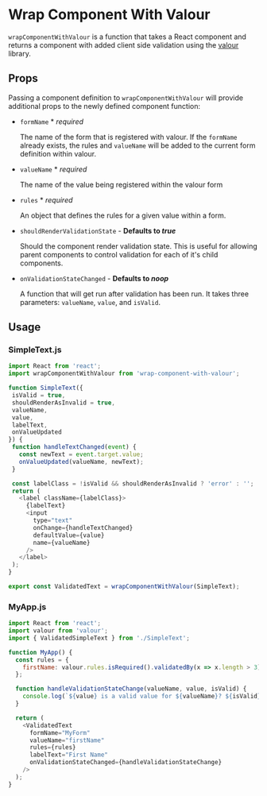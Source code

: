 # Wrap Component With Valour

``wrapComponentWithValour`` is a function that takes a React component and returns a component with added
 client side validation using the [valour](https://github.com/stevematney/valour) library.


## Props

Passing a component definition to ``wrapComponentWithValour`` will provide additional props to the newly defined component function:

* ``formName`` * _required_

  The name of the form that is registered with valour. If the ``formName`` already exists, the rules and ``valueName`` will be added to the
  current form definition within valour.

* ``valueName`` * _required_

  The name of the value being registered within the valour form

* ``rules`` * _required_

  An object that defines the rules for a given value within a form.

* ``shouldRenderValidationState`` - **Defaults to _true_**

  Should the component render validation state. This is useful for allowing parent components to control validation
  for each of it's child components.

* ``onValidationStateChanged`` - **Defaults to _noop_**

  A function that will get run after validation has been run. It takes three parameters: ``valueName``, ``value``, and ``isValid``.

## Usage

### SimpleText.js

 ````javascript
import React from 'react';
import wrapComponentWithValour from 'wrap-component-with-valour';

function SimpleText({
  isValid = true,
  shouldRenderAsInvalid = true,
  valueName,
  value,
  labelText,
  onValueUpdated
}) {
  function handleTextChanged(event) {
    const newText = event.target.value;
    onValueUpdated(valueName, newText);
  }

  const labelClass = !isValid && shouldRenderAsInvalid ? 'error' : '';
  return (
    <label className={labelClass}>
      {labelText}
      <input
        type="text"
        onChange={handleTextChanged}
        defaultValue={value}
        name={valueName}
      />
    </label>
  );
}

export const ValidatedText = wrapComponentWithValour(SimpleText);
````

### MyApp.js

````javascript
import React from 'react';
import valour from 'valour';
import { ValidatedSimpleText } from './SimpleText';

function MyApp() {
  const rules = {
    firstName: valour.rules.isRequired().validatedBy(x => x.length > 3)
  };

  function handleValidationStateChange(valueName, value, isValid) {
    console.log(`${value} is a valid value for ${valueName}? ${isValid}`);
  }

  return (
    <ValidatedText
      formName="MyForm"
      valueName="firstName"
      rules={rules}
      labelText="First Name"
      onValidationStateChanged={handleValidationStateChange}
    />
  );
}
````

